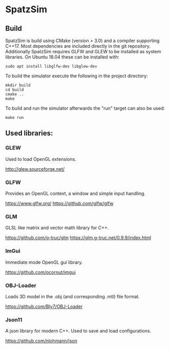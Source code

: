 # SpatzSim

## Build

SpatzSim is build using CMake (version > 3.0) and a compiler supporting C++17.
Most dependencies are included directly in the git repository. Additionally
SpatzSim requires GLFW and GLEW to be installed as system libraries. On Ubuntu
18.04 these can be installed with:

```
sudo apt install libglfw-dev libglew-dev
```

To build the simulator execute the following in the project directory:

```
mkdir build
cd build
cmake ..
make
```

To build and run the simulator afterwards the "run" target can also be used:

```
make run
```

## Used libraries:

### GLEW

Used to load OpenGL extensions.

http://glew.sourceforge.net/

### GLFW

Provides an OpenGL context, a window and simple input handling.

https://www.glfw.org/
https://github.com/glfw/glfw

### GLM

GLSL like matrix and vector math library for C++.

https://github.com/g-truc/glm
https://glm.g-truc.net/0.9.9/index.html

### ImGui

Immediate mode OpenGL gui library.

https://github.com/ocornut/imgui

### OBJ-Loader

Loads 3D model in the .obj (and corresponding .mtl) file format.

https://github.com/Bly7/OBJ-Loader

### Json11

A json library for modern C++. Used to save and load configurations.

https://github.com/nlohmann/json
